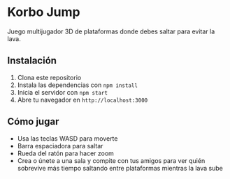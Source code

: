 # Korbo Jump

Juego multijugador 3D de plataformas donde debes saltar para evitar la lava.

## Instalación

1. Clona este repositorio
2. Instala las dependencias con `npm install`
3. Inicia el servidor con `npm start`
4. Abre tu navegador en `http://localhost:3000`

## Cómo jugar

- Usa las teclas WASD para moverte
- Barra espaciadora para saltar
- Rueda del ratón para hacer zoom
- Crea o únete a una sala y compite con tus amigos para ver quién sobrevive más tiempo saltando entre plataformas mientras la lava sube 